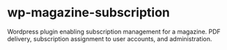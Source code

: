 # wp-magazine-subscription
Wordpress plugin enabling subscription management for a magazine. PDF delivery, subscription assignment to user accounts, and administration.
